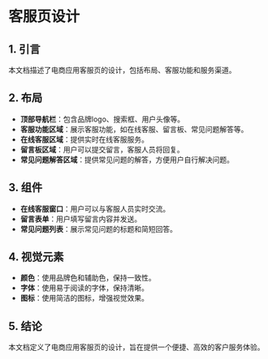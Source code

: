 # 客服页设计

## 1. 引言

本文档描述了电商应用客服页的设计，包括布局、客服功能和服务渠道。

## 2. 布局

- **顶部导航栏**：包含品牌logo、搜索框、用户头像等。
- **客服功能区域**：展示客服功能，如在线客服、留言板、常见问题解答等。
- **在线客服区域**：提供实时在线客服服务。
- **留言板区域**：用户可以提交留言，客服人员将回复。
- **常见问题解答区域**：提供常见问题的解答，方便用户自行解决问题。

## 3. 组件

- **在线客服窗口**：用户可以与客服人员实时交流。
- **留言表单**：用户填写留言内容并发送。
- **常见问题列表**：展示常见问题的标题和简短回答。

## 4. 视觉元素

- **颜色**：使用品牌色和辅助色，保持一致性。
- **字体**：使用易于阅读的字体，保持清晰。
- **图标**：使用简洁的图标，增强视觉效果。

## 5. 结论

本文档定义了电商应用客服页的设计，旨在提供一个便捷、高效的客户服务体验。